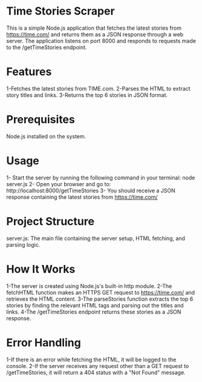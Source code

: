 # Time Stories Scraper

This is a simple Node.js application that fetches the latest stories from https://time.com/ and returns them as a JSON response through a web server. The application listens on port 8000 and responds to requests made to the /getTimeStories endpoint.

# Features
1-Fetches the latest stories from TIME.com.
2-Parses the HTML to extract story titles and links.
3-Returns the top 6 stories in JSON format.

# Prerequisites
Node.js installed on the system.

# Usage
1- Start the server by running the following command in your terminal: node server.js
2- Open your browser and go to: http://localhost:8000/getTimeStories
3- You should receive a JSON response containing the latest stories from https://time.com/

# Project Structure
server.js: The main file containing the server setup, HTML fetching, and parsing logic.

# How It Works
1-The server is created using Node.js's built-in http module.
2-The fetchHTML function makes an HTTPS GET request to https://time.com/ and retrieves the HTML content.
3-The parseStories function extracts the top 6 stories by finding the relevant HTML tags and parsing out the titles and links.
4-The /getTimeStories endpoint returns these stories as a JSON response.

# Error Handling
1-If there is an error while fetching the HTML, it will be logged to the console.
2-If the server receives any request other than a GET request to /getTimeStories, it will return a 404 status with a "Not Found" message.

